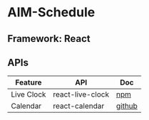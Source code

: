 # AIM-Schedule

## Framework: React

## APIs

| Feature    | API              | Doc                                                                           |
| ---------- | ---------------- | ----------------------------------------------------------------------------- |
| Live Clock | react-live-clock | [npm](https://www.npmjs.com/package/react-live-clock "react-live-clock npm")  |
| Calendar   | react-calendar   | [github](https://github.com/wojtekmaj/react-calendar "react-calendar github") |
